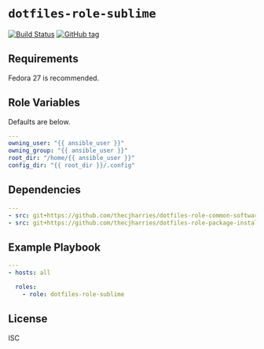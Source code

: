 # `dotfiles-role-sublime`

[![Build Status](https://travis-ci.org/thecjharries/dotfiles-role-sublime.svg?branch=master)](https://travis-ci.org/thecjharries/dotfiles-role-sublime)
[![GitHub tag](https://img.shields.io/github/tag/thecjharries/dotfiles-role-sublime.svg)](https://github.com/thecjharries/dotfiles-role-sublime)

## Requirements

Fedora 27 is recommended.

## Role Variables

Defaults are below.

```yml
---
owning_user: "{{ ansible_user }}"
owning_group: "{{ ansible_user }}"
root_dir: "/home/{{ ansible_user }}"
config_dir: "{{ root_dir }}/.config"
```

## Dependencies

```yml
---
- src: git+https://github.com/thecjharries/dotfiles-role-common-software.git
- src: git+https://github.com/thecjharries/dotfiles-role-package-installer.git
```

## Example Playbook

```yml
---
- hosts: all

  roles:
    - role: dotfiles-role-sublime
```

## License

ISC
